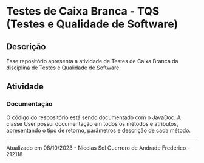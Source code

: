 # Testes de Caixa Branca - TQS (Testes e Qualidade de Software)

## Descrição
Esse repositório apresenta a atividade de Testes de Caixa Branca da disciplina de
Testes e Qualidade de Software.

## Atividade

### Documentação
O código do respositório está sendo documentado com o JavaDoc. 
A classe User possui documentação em todos os métodos e atributos, apresentando
o tipo de retorno, parâmetros e descrição de cada método.
   
<hr>
Atualizado em 08/10/2023 -
Nicolas Sol Guerrero de Andrade Frederico - 212118